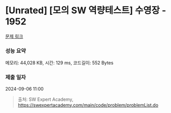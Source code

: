 # [Unrated] [모의 SW 역량테스트] 수영장 - 1952 

[문제 링크](https://swexpertacademy.com/main/code/problem/problemDetail.do?contestProbId=AV5PpFQaAQMDFAUq) 

### 성능 요약

메모리: 44,028 KB, 시간: 129 ms, 코드길이: 552 Bytes

### 제출 일자

2024-09-06 11:00



> 출처: SW Expert Academy, https://swexpertacademy.com/main/code/problem/problemList.do